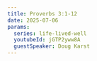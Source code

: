 ```yaml
---
title: Proverbs 3:1-12
date: 2025-07-06
params:
  series: life-lived-well
  youtubeId: jGTP2yww8A
  guestSpeaker: Doug Karst
---
```

